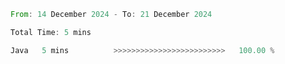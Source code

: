 <!--START_SECTION:waka-->

```rust
From: 14 December 2024 - To: 21 December 2024

Total Time: 5 mins

Java   5 mins          >>>>>>>>>>>>>>>>>>>>>>>>>   100.00 %
```

<!--END_SECTION:waka-->
